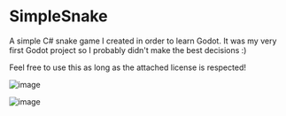 # SimpleSnake
A simple C# snake game I created in order to learn Godot. It was my very first Godot project so I probably didn't make the best decisions :)

Feel free to use this as long as the attached license is respected!

![image](https://github.com/Nicoconot/SimpleSnake/assets/34780903/be920810-1201-4656-a412-20d54236208c)

![image](https://github.com/Nicoconot/SimpleSnake/assets/34780903/2bb07dae-0849-44bf-92bb-342a068bca94)
